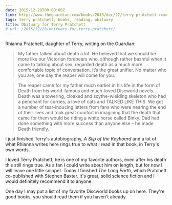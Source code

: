 ```yaml
---
date: 2015-12-28T00:00:00Z
link: http://www.theguardian.com/books/2015/dec/27/terry-pratchett-remembered-by-rhianna-pratchett-daughter-obituary-2015?CMP=twt_books_b-gdnbooks
tags: terry pratchett, books, reading, obituary
title: Obituary for Terry Pratchett
# url: /2015/12/28/obituary-for-terry-pratchett/
---
```


Rhianna Pratchett, daughter of Terry, writing on the Guardian:

> My father talked about death a lot. He believed that we should be more like our Victorian forebears who, although rather bashful when it came to talking about sex, regarded death as a much more comfortable topic of conversation. It’s the great unifier. No matter who you are, one day the reaper will come for you.


> The reaper came for my father much earlier in his life in the form of Death from his world-famous and much-loved Discworld novels. Death was a towering, cloaked and scythe-wielding skeleton who had a penchant for curries, a love of cats and TALKED LIKE THIS. We got a number of tear-inducing letters from fans who were nearing the end of their lives and took great comfort in imagining that the death that came for them would be riding a white horse called Binky. Dad had done something with more success than anyone else – he made Death friendly.

I just finished Terry's autobiography, *A Slip of the Keyboard* and a lot of what Rhianna writes here rings true to what I read in that book, in Terry's own words.

I loved Terry Pratchett, he is one of my favorite authors, even after his death this still rings true. As a fan I could write about him on length, but for now I will leave one little snippet. Today I finished *The Long Earth*, which Pratchett co-published with Stephen Baxter. It's great, solid science fiction and I would definitely recommend it to anyone. 

One day I may put a list of my favorite Discworld books up on here. They're good books, you should read them if you haven't already.